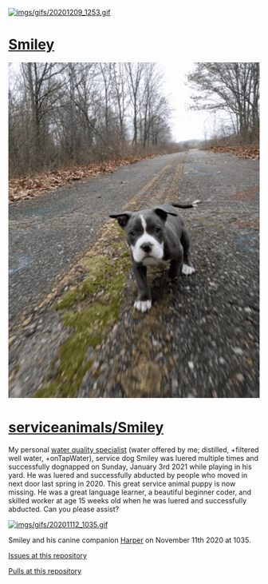 <link rel="prerender" href="https://serviceanimals.github.io/Smiley/">

[![imgs/gifs/20201209_1253.gif](https://github.com/serviceanimals/Smiley/raw/master/imgs/gifs/20201209_1253.gif)](https://github.com/serviceanimals/Smiley/raw/master/imgs/gifs/20201209_1253.gif)

# [Smiley](https://github.com/serviceanimals/Smiley/)

[![imgs/gifs/20201209_1304.gif](https://github.com/serviceanimals/Smiley/raw/master/imgs/gifs/20201209_1304.gif)](https://github.com/serviceanimals/Smiley/raw/master/imgs/gifs/20201209_1304.gif)

# [serviceanimals/](https://serviceanimals.github.io)[Smiley](https://serviceanimals.github.io/Smiley/)

My personal [water quality specialist](https://serviceanimals.github.io/Smiley/WQS) (water offered by me; distilled, +filtered well water, +onTapWater), service dog Smiley was luered multiple times and successfully dognapped on Sunday, January 3rd 2021 while playing in his yard. He was luered and successfully abducted by people who moved in next door last spring in 2020.  This great service animal puppy is now missing.  He was a great language learner, a beautiful beginner coder, and skilled worker at age 15 weeks old when he was luered and successfully abducted.  Can you please assist?

[![imgs/gifs/20201112_1035.gif](https://github.com/serviceanimals/Smiley/raw/master/imgs/gifs/20201112_1035.gif)](https://github.com/serviceanimals/Smiley/raw/master/imgs/gifs/20201112_1035.gif)

Smiley and his canine companion [Harper](https://serviceanimals.github.io/Harper/) on November 11th 2020 at 1035.

[Issues at this repository](https://github.com/serviceanimals/Smiley/issues)

[Pulls at this repository](https://github.com/serviceanimals/Smiley/pulls)

<!-- Smiley README.md EOF -->

